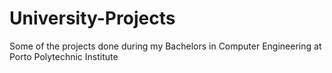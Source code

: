 # University-Projects
Some of the projects done during my Bachelors in Computer Engineering at Porto Polytechnic Institute
